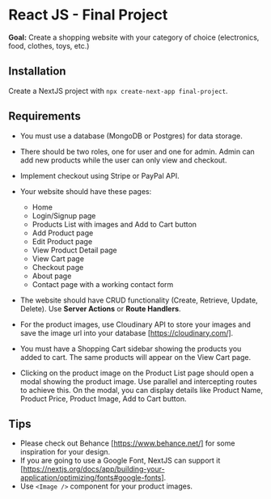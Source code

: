 # React JS - Final Project

**Goal:** Create a shopping website with your category of choice (electronics, food, clothes, toys, etc.)

## Installation

Create a NextJS project with `npx create-next-app final-project`.

## Requirements

- You must use a database (MongoDB or Postgres) for data storage.
- There should be two roles, one for user and one for admin. Admin can add new products while the user can only view and checkout.
- Implement checkout using Stripe or PayPal API.
- Your website should have these pages:

  - Home
  - Login/Signup page
  - Products List with images and Add to Cart button
  - Add Product page
  - Edit Product page
  - View Product Detail page
  - View Cart page
  - Checkout page
  - About page
  - Contact page with a working contact form

- The website should have CRUD functionality (Create, Retrieve, Update, Delete). Use **Server Actions** or **Route Handlers**.
- For the product images, use Cloudinary API to store your images and save the image url into your database [https://cloudinary.com/].
- You must have a Shopping Cart sidebar showing the products you added to cart. The same products will appear on the View Cart page.
- Clicking on the product image on the Product List page should open a modal showing the product image. Use parallel and intercepting routes to achieve this. On the modal, you can display details like Product Name, Product Price, Product Image, Add to Cart button.

## Tips

- Please check out Behance [https://www.behance.net/] for some inspiration for your design.
- If you are going to use a Google Font, NextJS can support it [https://nextjs.org/docs/app/building-your-application/optimizing/fonts#google-fonts].
- Use `<Image />` component for your product images.

